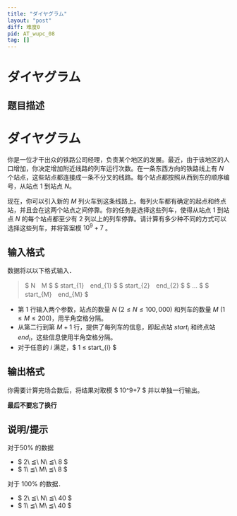 ```yaml
---
title: "ダイヤグラム"
layout: "post"
diff: 难度0
pid: AT_wupc_08
tag: []
---
```


# ダイヤグラム

## 题目描述

# ダイヤグラム




你是一位才干出众的铁路公司经理，负责某个地区的发展。最近，由于该地区的人口增加，你决定增加附近线路的列车运行次数。在一条东西方向的铁路线上有 $N$ 个站点，这些站点都连接成一条不分叉的线路。每个站点都按照从西到东的顺序编号，从站点 $1$ 到站点 $N$。

现在，你可以引入新的 $M$ 列火车到这条线路上。每列火车都有确定的起点和终点站，并且会在这两个站点之间停靠。你的任务是选择这些列车，使得从站点 $1$ 到站点 $N$ 的每个站点都至少有 $2$ 列以上的列车停靠。请计算有多少种不同的方式可以选择这些列车，并将答案模 $10^9+7$ 。

## 输入格式

数据将以以下格式输入．

> $ N　M $  $ start_{1}　end_{1} $ $ start_{2}　end_{2} $ $ ... $ $ start_{M}　end_{M} $

- 第 $1$ 行输入两个参数，站点的数量 $N$ $(2 ≤ N ≤ 100,000)$ 和列车的数量 $M$ $(1 ≤ M ≤ 200)$，用半角空格分隔。
- 从第二行到第 $M+1$ 行，提供了每列车的信息，即起点站 $start_{i}$ 和终点站 $end_{i}$，这些信息使用半角空格分隔。
- 对于任意的 $i$ 满足，$ 1 ≤ start_{i} $

## 输出格式

你需要计算完场合数后，将结果对取模 $ 10^9+7 $ 并以单独一行输出。

**最后不要忘了换行**

## 说明/提示

对于$50$% 的数据
 - $ 2\ ≦\ N\ ≦\ 8 $
- $ 1\ ≦\ M\ ≦\ 8 $
 
 对于 $100$% 的数据． 
 - $ 2\ ≦\ N\ ≦\ 40 $
- $ 1\ ≦\ M\ ≦\ 40 $

